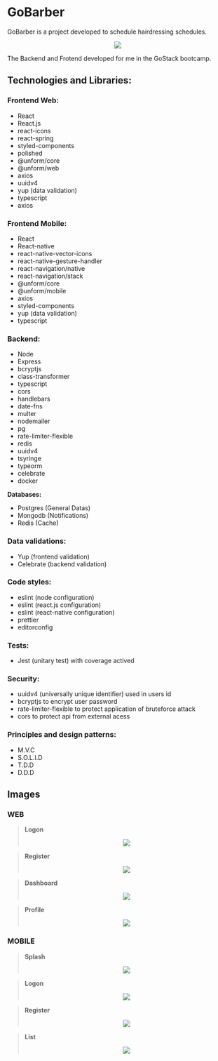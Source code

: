 # GoBarber
GoBarber is a project developed to schedule hairdressing schedules.
<p align="center">
  <img src="https://user-images.githubusercontent.com/56945282/89326287-f2272b80-d681-11ea-927f-cb6b75776d67.jpg">
</p>

The Backend and Frotend developed for me in the GoStack bootcamp.

## Technologies and Libraries: 

### Frontend Web: 
* React
* React.js
* react-icons
* react-spring
* styled-components
* polished
* @unform/core
* @unform/web
* axios
* uuidv4
* yup (data validation)
* typescript
* axios

### Frontend Mobile:
* React
* React-native
* react-native-vector-icons
* react-native-gesture-handler
* react-navigation/native
* react-navigation/stack
* @unform/core
* @unform/mobile
* axios
* styled-components
* yup (data validation)
* typescript

### Backend:
* Node
* Express
* bcryptjs
* class-transformer
* typescript
* cors
* handlebars
* date-fns
* multer
* nodemailer
* pg
* rate-limiter-flexible
* redis
* uuidv4
* tsyringe
* typeorm
* celebrate
* docker

**Databases:**
* Postgres (General Datas)
* Mongodb (Notifications)
* Redis (Cache)

### Data validations: 
* Yup (frontend validation)
* Celebrate (backend validation)

### Code styles:
* eslint (node configuration)
* eslint (react.js configuration)
* eslint (react-native configuration)
* prettier
* editorconfig

### Tests:
* Jest (unitary test) with coverage actived

### Security: 
* uuidv4 (universally unique identifier) used in users id
* bcryptjs to encrypt user password
* rate-limiter-flexible to protect application of bruteforce attack
* cors to protect api from external acess

### Principles and design patterns: 
* M.V.C
* S.O.L.I.D
* T.D.D
* D.D.D

 ## Images
 ### WEB
> **Logon**
> <p align="center">
>  <img src="https://user-images.githubusercontent.com/56945282/89332559-80ec7600-d68b-11ea-8390-74f6d24636cd.png">
> </p>

> **Register**
> <p align="center">
>  <img src="https://user-images.githubusercontent.com/56945282/89332555-8053df80-d68b-11ea-93b1-84ba78646535.png">
> </p>

> **Dashboard**
> <p align="center">
>  <img src="https://user-images.githubusercontent.com/56945282/89332721-ca3cc580-d68b-11ea-8c30-12a92213c224.png">
> </p>

> **Profile**
> <p align="center">
>  <img src="https://user-images.githubusercontent.com/56945282/89332731-cf9a1000-d68b-11ea-901a-d527acf88f14.png">
> </p>

### MOBILE
> **Splash**
> <p align="center">
>  <img src="https://user-images.githubusercontent.com/56945282/89332996-3c150f00-d68c-11ea-9a09-9993beae1c06.png">
> </p> 

> **Logon**
> <p align="center">
>  <img src="https://user-images.githubusercontent.com/56945282/89334510-8a2b1200-d68e-11ea-9872-6f1571832603.png">
> </p> 

> **Register**
> <p align="center">
>  <img src="https://user-images.githubusercontent.com/56945282/89334540-99aa5b00-d68e-11ea-8ff2-9272526e7c33.png">
> </p> 

> **List**
> <p align="center">
>  <img src="https://user-images.githubusercontent.com/56945282/89334607-b5adfc80-d68e-11ea-8c40-5a6be79d92b5.png">
> </p> 



